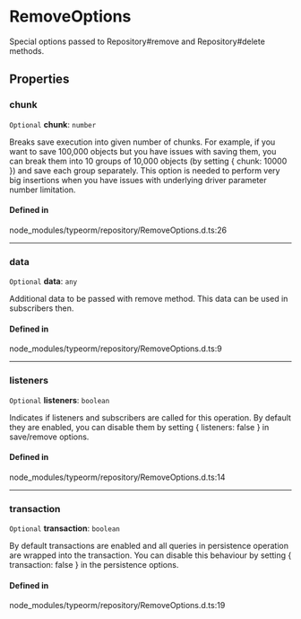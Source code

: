 # RemoveOptions

Special options passed to Repository#remove and Repository#delete methods.

## Properties

### chunk

 `Optional` **chunk**: `number`

Breaks save execution into given number of chunks.
For example, if you want to save 100,000 objects but you have issues with saving them,
you can break them into 10 groups of 10,000 objects (by setting { chunk: 10000 }) and save each group separately.
This option is needed to perform very big insertions when you have issues with underlying driver parameter number limitation.

#### Defined in

node_modules/typeorm/repository/RemoveOptions.d.ts:26

___

### data

 `Optional` **data**: `any`

Additional data to be passed with remove method.
This data can be used in subscribers then.

#### Defined in

node_modules/typeorm/repository/RemoveOptions.d.ts:9

___

### listeners

 `Optional` **listeners**: `boolean`

Indicates if listeners and subscribers are called for this operation.
By default they are enabled, you can disable them by setting { listeners: false } in save/remove options.

#### Defined in

node_modules/typeorm/repository/RemoveOptions.d.ts:14

___

### transaction

 `Optional` **transaction**: `boolean`

By default transactions are enabled and all queries in persistence operation are wrapped into the transaction.
You can disable this behaviour by setting { transaction: false } in the persistence options.

#### Defined in

node_modules/typeorm/repository/RemoveOptions.d.ts:19
